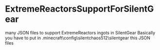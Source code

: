 # ExtremeReactorsSupportForSilentGear
many JSON files to support ExtremeReactors ingots in SilentGear
Basically you have to put in .minecraft\config\silentchaos512\silentgear this JSON files 

